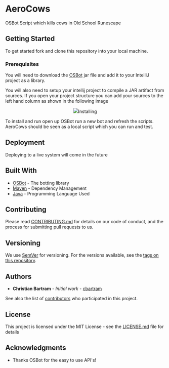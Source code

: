 # AeroCows
OSBot Script which kills cows in Old School Runescape

## Getting Started

To get started fork and clone this repository into your local machine.

### Prerequisites

You will need to download the [OSBot](http://osbot.com) jar file and add
it to your IntelliJ project as a library.

You will also need to setup your intellij project to compile a JAR artifact from sources.
If you open your project structure you can add your sources to the left hand column as shown in the following
image

<p align="center">
    <img src="https://i.imgur.com/sY1m5Oi.png />
</p>

### Installing

To install and run open up OSBot run a new bot and refresh the scripts.
AeroCows should be seen as a local script which you can run and test.

## Deployment

Deploying to a live system will come in the future 

## Built With

* [OSBot](http://www.osbot.com) - The botting library
* [Maven](https://maven.apache.org/) - Dependency Management
* [Java](https://java.com) - Programming Language Used

## Contributing

Please read [CONTRIBUTING.md](https://gist.github.com/PurpleBooth/b24679402957c63ec426) for details on our code of conduct, and the process for submitting pull requests to us.

## Versioning

We use [SemVer](http://semver.org/) for versioning. For the versions available, see the [tags on this repository](https://github.com/your/project/tags). 

## Authors

* **Christian Bartram** - *Initial work* - [cbartram](https://github.com/cbartram)

See also the list of [contributors](https://github.com/your/project/contributors) who participated in this project.

## License

This project is licensed under the MIT License - see the [LICENSE.md](LICENSE.md) file for details

## Acknowledgments

* Thanks OSBot for the easy to use API's!
